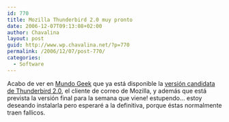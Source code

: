```yaml
---
id: 770
title: Mozilla Thunderbird 2.0 muy pronto
date: 2006-12-07T09:13:08+02:00
author: Chavalina
layout: post
guid: http://www.wp.chavalina.net/?p=770
permalink: /2006/12/07/post-770/
categories:
  - Software
---
```

Acabo de ver en <a href="http://mundogeek.net/archivos/2006/12/07/firefox-2001-rc1-y-thunderbird-20-beta-rc1/" target="_blank">Mundo Geek</a> que ya est&aacute; disponible la <a href="http://ftp.mozilla.org/pub/mozilla.org/thunderbird/nightly/2.0b1-candidates/rc1/" target="_blank">versi&oacute;n candidata de Thunderbird 2.0</a>, el cliente de correo de Mozilla, y adem&aacute;s que est&aacute; prevista la versi&oacute;n final para la semana que viene! estupendo&#8230; estoy deseando instalarla pero esperar&eacute; a la definitiva, porque &eacute;stas normalmente traen fallicos.